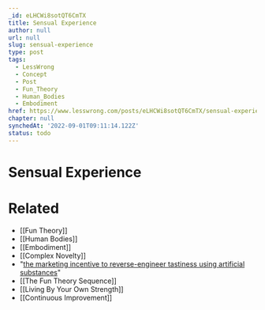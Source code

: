 ```yaml
---
_id: eLHCWi8sotQT6CmTX
title: Sensual Experience
author: null
url: null
slug: sensual-experience
type: post
tags:
  - LessWrong
  - Concept
  - Post
  - Fun_Theory
  - Human_Bodies
  - Embodiment
href: https://www.lesswrong.com/posts/eLHCWi8sotQT6CmTX/sensual-experience
chapter: null
synchedAt: '2022-09-01T09:11:14.122Z'
status: todo
---
```


# Sensual Experience


# Related

- [[Fun Theory]]
- [[Human Bodies]]
- [[Embodiment]]
- [[Complex Novelty]]
- "[the marketing incentive to reverse-engineer tastiness using artificial substances](/lw/h3/superstimuli_and_the_collapse_of_western/)"
- [[The Fun Theory Sequence]]
- [[Living By Your Own Strength]]
- [[Continuous Improvement]]